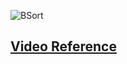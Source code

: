 ![BSort](https://user-images.githubusercontent.com/71629248/120898477-a6019a80-c648-11eb-8297-aeaa6ccd078d.jpg)

## **[Video Reference](https://youtu.be/bBQkErahU9c)**
